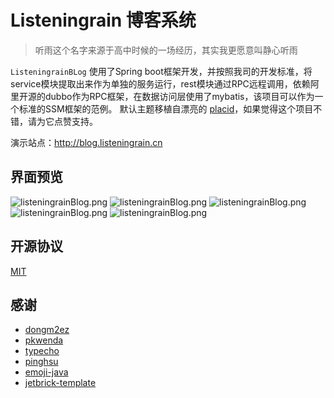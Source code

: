 
# Listeningrain 博客系统



> 听雨这个名字来源于高中时候的一场经历，其实我更愿意叫静心听雨

`ListeningrainBLog` 使用了Spring boot框架开发，并按照我司的开发标准，将service模块提取出来作为单独的服务运行，rest模块通过RPC远程调用，依赖阿里开源的dubbo作为RPC框架，在数据访问层使用了mybatis，该项目可以作为一个标准的SSM框架的范例。
默认主题移植自漂亮的 [placid](http://www.2zzt.com/bokezhuti/8845.html)，如果觉得这个项目不错，请为它点赞支持。

演示站点：http://blog.listeningrain.cn



## 界面预览
![listeningrainBlog.png](http://blog.listeningrain.cn/upload-dir/首页.PNG)
![listeningrainBlog.png](http://blog.listeningrain.cn/upload-dir/详情.PNG)
![listeningrainBlog.png](http://blog.listeningrain.cn/upload-dir/登录.PNG)
![listeningrainBlog.png](http://blog.listeningrain.cn/upload-dir/后台首页.PNG)
![listeningrainBlog.png](http://blog.listeningrain.cn/upload-dir/文章管理.PNG)

## 开源协议

[MIT](LICENSE)

## 感谢

+ [dongm2ez](https://github.com/dongm2ez)
+ [pkwenda](https://github.com/pkwenda)
+ [typecho](https://github.com/typecho/typecho)
+ [pinghsu](https://github.com/chakhsu/pinghsu)
+ [emoji-java](https://github.com/vdurmont/emoji-java)
+ [jetbrick-template](https://github.com/subchen/jetbrick-template-2x)

